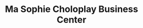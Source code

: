 ---
title: "Ma Sophie Choloplay Business Center"
url: /zwedru/ma-sophie-choloplay-business-center/
shop: Lebensmittel
---